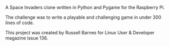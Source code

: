 A Space Invaders clone written in Python and Pygame for the Raspberry Pi.

The challenge was to write a playable and challenging game in under 300 lines of code. 

This project was created by Russell Barnes for Linux User & Developer magazine issue 136.


